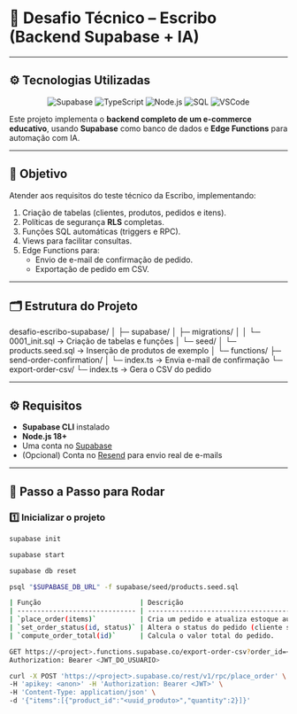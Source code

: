 # 🧩 Desafio Técnico – Escribo (Backend Supabase + IA)
---

## ⚙️ Tecnologias Utilizadas

<div align="center">

![Supabase](https://img.shields.io/badge/Supabase-181818?style=for-the-badge&logo=supabase&logoColor=3ECF8E)
![TypeScript](https://img.shields.io/badge/TypeScript-007ACC?style=for-the-badge&logo=typescript&logoColor=white)
![Node.js](https://img.shields.io/badge/Node.js-339933?style=for-the-badge&logo=nodedotjs&logoColor=white)
![SQL](https://img.shields.io/badge/SQL-4479A1?style=for-the-badge&logo=database&logoColor=white)
![VSCode](https://img.shields.io/badge/VSCode-007ACC?style=for-the-badge&logo=visualstudiocode&logoColor=white)

</div>


Este projeto implementa o **backend completo de um e-commerce educativo**, usando **Supabase** como banco de dados e **Edge Functions** para automação com IA.

---

## 🚀 Objetivo
Atender aos requisitos do teste técnico da Escribo, implementando:

1. Criação de tabelas (clientes, produtos, pedidos e itens).
2. Políticas de segurança **RLS** completas.
3. Funções SQL automáticas (triggers e RPC).
4. Views para facilitar consultas.
5. Edge Functions para:
   - Envio de e-mail de confirmação de pedido.
   - Exportação de pedido em CSV.

---

## 🗂️ Estrutura do Projeto

desafio-escribo-supabase/
│
├─ supabase/
│ ├─ migrations/
│ │ └─ 0001_init.sql → Criação de tabelas e funções
│ └─ seed/
│ └─ products.seed.sql → Inserção de produtos de exemplo
│
└─ functions/
├─ send-order-confirmation/
│ └─ index.ts → Envia e-mail de confirmação
└─ export-order-csv/
└─ index.ts → Gera o CSV do pedido


---

## ⚙️ Requisitos

- **Supabase CLI** instalado  
- **Node.js 18+**  
- Uma conta no [Supabase](https://supabase.com)  
- (Opcional) Conta no [Resend](https://resend.com) para envio real de e-mails  

---

## 🧠 Passo a Passo para Rodar

### 1️⃣ Inicializar o projeto
```bash
supabase init

supabase start

supabase db reset

psql "$SUPABASE_DB_URL" -f supabase/seed/products.seed.sql

| Função                         | Descrição                                             |
| ------------------------------ | ----------------------------------------------------- |
| `place_order(items)`           | Cria um pedido e atualiza estoque automaticamente.    |
| `set_order_status(id, status)` | Altera o status do pedido (cliente só pode cancelar). |
| `compute_order_total(id)`      | Calcula o valor total do pedido.                      |

GET https://<project>.functions.supabase.co/export-order-csv?order_id=<UUID>
Authorization: Bearer <JWT_DO_USUARIO>

curl -X POST 'https://<project>.supabase.co/rest/v1/rpc/place_order' \
-H 'apikey: <anon>' -H 'Authorization: Bearer <JWT>' \
-H 'Content-Type: application/json' \
-d '{"items":[{"product_id":"<uuid_produto>","quantity":2}]}'



